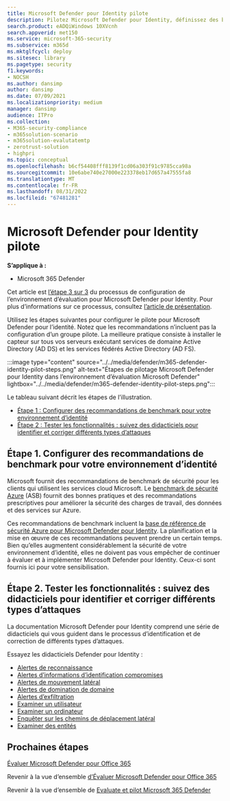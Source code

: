 ```yaml
---
title: Microsoft Defender pour Identity pilote
description: Pilotez Microsoft Defender pour Identity, définissez des benchmarks, suivez des didacticiels sur la reconnaissance, les informations d’identification compromises, le mouvement latéral, la domination du domaine et les alertes d’exfiltration, entre autres.
search.product: eADQiWindows 10XVcnh
search.appverid: met150
ms.service: microsoft-365-security
ms.subservice: m365d
ms.mktglfcycl: deploy
ms.sitesec: library
ms.pagetype: security
f1.keywords:
- NOCSH
ms.author: dansimp
author: dansimp
ms.date: 07/09/2021
ms.localizationpriority: medium
manager: dansimp
audience: ITPro
ms.collection:
- M365-security-compliance
- m365solution-scenario
- m365solution-evalutatemtp
- zerotrust-solution
- highpri
ms.topic: conceptual
ms.openlocfilehash: b6cf54408fff8139f1cd06a303f91c9785cca98a
ms.sourcegitcommit: 10e6abe740e27000e223378eb17d657a47555fa8
ms.translationtype: MT
ms.contentlocale: fr-FR
ms.lasthandoff: 08/31/2022
ms.locfileid: "67481281"
---
```

# <a name="pilot-microsoft-defender-for-identity"></a>Microsoft Defender pour Identity pilote


**S’applique à :**
- Microsoft 365 Defender

Cet article est [l’étape 3 sur 3](eval-defender-identity-overview.md) du processus de configuration de l’environnement d’évaluation pour Microsoft Defender pour Identity. Pour plus d’informations sur ce processus, consultez [l’article de présentation](eval-defender-identity-overview.md).

Utilisez les étapes suivantes pour configurer le pilote pour Microsoft Defender pour l’identité. Notez que les recommandations n’incluent pas la configuration d’un groupe pilote. La meilleure pratique consiste à installer le capteur sur tous vos serveurs exécutant services de domaine Active Directory (AD DS) et les services fédérés Active Directory (AD FS).

:::image type="content" source="../../media/defender/m365-defender-identity-pilot-steps.png" alt-text="Étapes de pilotage Microsoft Defender pour Identity dans l’environnement d’évaluation Microsoft Defender" lightbox="../../media/defender/m365-defender-identity-pilot-steps.png":::

Le tableau suivant décrit les étapes de l’illustration.

- [Étape 1 : Configurer des recommandations de benchmark pour votre environnement d’identité](#step-1-configure-benchmark-recommendations-for-your-identity-environment)
- [Étape 2 : Tester les fonctionnalités : suivez des didacticiels pour identifier et corriger différents types d’attaques ](#step-2-try-out-capabilities--walk-through-tutorials-for-identifying-and-remediating-different-attack-types)

## <a name="step-1-configure-benchmark-recommendations-for-your-identity-environment"></a>Étape 1. Configurer des recommandations de benchmark pour votre environnement d’identité

Microsoft fournit des recommandations de benchmark de sécurité pour les clients qui utilisent les services cloud Microsoft. Le [benchmark de sécurité Azure](/security/benchmark/azure/overview) (ASB) fournit des bonnes pratiques et des recommandations prescriptives pour améliorer la sécurité des charges de travail, des données et des services sur Azure.

Ces recommandations de benchmark incluent la [base de référence de sécurité Azure pour Microsoft Defender pour Identity](/security/benchmark/azure/baselines/defender-for-identity-security-baseline). La planification et la mise en œuvre de ces recommandations peuvent prendre un certain temps. Bien qu’elles augmentent considérablement la sécurité de votre environnement d’identité, elles ne doivent pas vous empêcher de continuer à évaluer et à implémenter Microsoft Defender pour Identity. Ceux-ci sont fournis ici pour votre sensibilisation.

## <a name="step-2-try-out-capabilities--walk-through-tutorials-for-identifying-and-remediating-different-attack-types"></a>Étape 2. Tester les fonctionnalités : suivez des didacticiels pour identifier et corriger différents types d’attaques

La documentation Microsoft Defender pour Identity comprend une série de didacticiels qui vous guident dans le processus d’identification et de correction de différents types d’attaques.

Essayez les didacticiels Defender pour Identity :
- [Alertes de reconnaissance](/defender-for-identity/reconnaissance-alerts)
- [Alertes d’informations d’identification compromises](/defender-for-identity/compromised-credentials-alerts)
- [Alertes de mouvement latéral](/defender-for-identity/lateral-movement-alerts)
- [Alertes de domination de domaine](/defender-for-identity/domain-dominance-alerts)
- [Alertes d’exfiltration](/defender-for-identity/exfiltration-alerts)
- [Examiner un utilisateur](/defender-for-identity/investigate-a-user)
- [Examiner un ordinateur](/defender-for-identity/investigate-a-computer)
- [Enquêter sur les chemins de déplacement latéral](/defender-for-identity/investigate-lateral-movement-path)
- [Examiner des entités](/defender-for-identity/investigate-entity)

## <a name="next-steps"></a>Prochaines étapes

[Évaluer Microsoft Defender pour Office 365](eval-defender-office-365-overview.md)

Revenir à la vue d’ensemble [d’Évaluer Microsoft Defender pour Office 365](eval-defender-office-365-overview.md)

Revenir à la vue d’ensemble de [Evaluate et pilot Microsoft 365 Defender](eval-overview.md)